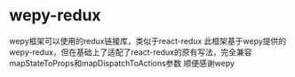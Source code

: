 # wepy-redux
wepy框架可以使用的redux链接库，类似于react-redux
此框架基于wepy提供的wepy-redux，但在基础上了适配了react-redux的原有写法，完全兼容mapStateToProps和mapDispatchToActions参数
顺便感谢wepy